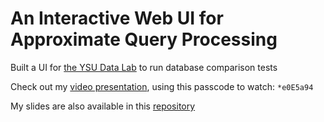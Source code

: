 # An Interactive Web UI for Approximate Query Processing

Built a UI for [the YSU Data Lab](https://datalab.ysu.edu/) to run database comparison tests

Check out my [video presentation](https://ysu-edu.zoom.us/rec/play/FypgVMMj8esQ0A3q2BYneos2AXdny3r-6ZfbyHhVpyYVC5XzFfe6RKbszUkWFudWvjswU4R7j3yZP5-A.xOjPW-weL5u6lDrM?startTime=1646074868000&_x_zm_rtaid=rAfetklIS3SaxkcTfpRxRQ.1646585696121.8eb0c96e572e96f4cbec116b5d3fec56&_x_zm_rhtaid=539), using this passcode to watch: `*e0E5a94`

My slides are also available in this [repository](https://github.com/ryanlalchand/Capstone-Project/blob/main/Capstone%20Presentation.pdf) 
